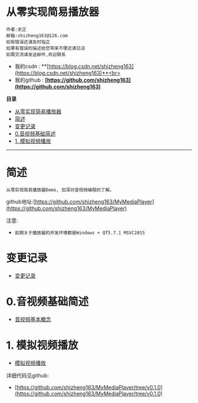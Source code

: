 # 从零实现简易播放器
    作者:史正
    邮箱:shizheng163@126.com
    如有错误还请及时指正
    如果有错误的描述给您带来不便还请见谅
    如需交流请发送邮件,欢迎联系

-   我的csdn    : **[https://blog.csdn.net/shizheng163](https://blog.csdn.net/shizheng163)**<br>
-   我的github  : **[https://github.com/shizheng163](https://github.com/shizheng163)**

**目录**
- [从零实现简易播放器](#%E4%BB%8E%E9%9B%B6%E5%AE%9E%E7%8E%B0%E7%AE%80%E6%98%93%E6%92%AD%E6%94%BE%E5%99%A8)
- [简述](#%E7%AE%80%E8%BF%B0)
- [变更记录](#%E5%8F%98%E6%9B%B4%E8%AE%B0%E5%BD%95)
- [0.音视频基础简述](#0%E9%9F%B3%E8%A7%86%E9%A2%91%E5%9F%BA%E7%A1%80%E7%AE%80%E8%BF%B0)
- [1. 模拟视频播放](#1-%E6%A8%A1%E6%8B%9F%E8%A7%86%E9%A2%91%E6%92%AD%E6%94%BE)
***

# 简述
    从零实现简易播放器Demo, 加深对音视频编程的了解。

github地址:[https://github.com/shizheng163/MyMediaPlayer](https://github.com/shizheng163/MyMediaPlayer)

注意:
-   `前期关于播放器的开发环境都是Windows + QT5.7.1 MSVC2015`

# 变更记录
-   [变更记录](./doc/ChangeLog.md)

# 0.音视频基础简述

-   [音视频基本概念](./doc/0.音视频基本概念.md)

# 1. 模拟视频播放

-   [模拟视频播放](./doc/1.模拟视频播放.md)

详细代码见github:

-   [https://github.com/shizheng163/MyMediaPlayer/tree/v0.1.0](https://github.com/shizheng163/MyMediaPlayer/tree/v0.1.0)